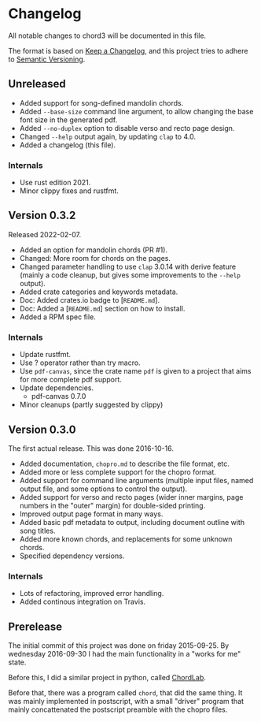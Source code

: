 # Changelog

All notable changes to chord3 will be documented in this file.

The format is based on
[Keep a Changelog](https://keepachangelog.com/en/1.0.0/), and this
project tries to adhere to
[Semantic Versioning](https://semver.org/spec/v2.0.0.html).

## Unreleased

* Added support for song-defined mandolin chords.
* Added `--base-size` command line argument, to allow changing the
  base font size in the generated pdf.
* Added `--no-duplex` option to disable verso and recto page design.
* Changed `--help` output again, by updating `clap` to 4.0.
* Added a changelog (this file).

### Internals

* Use rust edition 2021.
* Minor clippy fixes and rustfmt.


## Version 0.3.2

Released 2022-02-07.

* Added an option for mandolin chords (PR #1).
* Changed: More room for chords on the pages.
* Changed parameter handling to use `clap` 3.0.14 with derive feature
  (mainly a code cleanup, but gives some improvements to the `--help`
  output).
* Added crate categories and keywords metadata.
* Doc: Added crates.io badge to [`README.md`].
* Doc: Added a [`README.md`] section on how to install.
* Added a RPM spec file.

### Internals

* Update rustfmt.
* Use ? operator rather than try macro.
* Use `pdf-canvas`, since the crate name `pdf` is given to a project
  that aims for more complete pdf support.
* Update dependencies.
  - pdf-canvas 0.7.0
* Minor cleanups (partly suggested by clippy)


## Version 0.3.0

The first actual release.  This was done 2016-10-16.

* Added documentation, `chopro.md` to describe the file format, etc.
* Added more or less complete support for the chopro format.
* Added support for command line arguments (multiple input files,
  named output file, and some options to control the output).
* Added support for verso and recto pages (wider inner margins, page
  numbers in the "outer" margin) for double-sided printing.
* Improved output page format in many ways.
* Added basic pdf metadata to output, including document outline with
  song titles.
* Added more known chords, and replacements for some unknown chords.
* Specified dependency versions.

### Internals

* Lots of refactoring, improved error handling.
* Added continous integration on Travis.


## Prerelease

The initial commit of this project was done on friday 2015-09-25.
By wednesday 2016-09-30 I had the main functionality in a "works for
me" state.

Before this, I did a similar project in python, called
[ChordLab](https://github.com/stacken/chordlab).

Before that, there was a program called `chord`, that did the same
thing.
It was mainly implemented in postscript, with a small "driver" program
that mainly concattenated the postscript preamble with the chopro
files.
